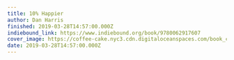 ```yaml
---
title: 10% Happier
author: Dan Harris
finished: 2019-03-28T14:57:00.000Z
indiebound_link: https://www.indiebound.org/book/9780062917607
cover_image: https://coffee-cake.nyc3.cdn.digitaloceanspaces.com/book_covers/2019/10-happier.jpg
date: 2019-03-28T14:57:00.000Z
---
```

